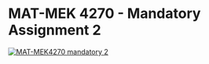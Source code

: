 # MAT-MEK 4270 - Mandatory Assignment 2

[![MAT-MEK4270 mandatory 2](https://github.com/GauteJ1/MAT-MEK-mandatory2/actions/workflows/main.yml/badge.svg)](https://github.com/GauteJ1/MAT-MEK-mandatory2/actions/workflows/main.yml)
